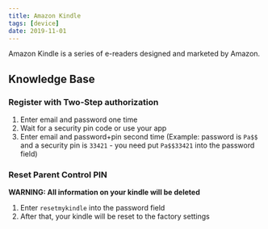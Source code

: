 ```yaml
---
title: Amazon Kindle
tags: [device]
date: 2019-11-01
---
```


Amazon Kindle is a series of e-readers designed and marketed by Amazon. 
<!--more-->

## Knowledge Base

### Register with Two-Step authorization

1. Enter email and password one time
1. Wait for a security pin code or use your app
1. Enter email and password+pin second time (Example: password is ```Pa$$``` and a security pin is ```33421``` - you need put ```Pa$$33421``` into the password field)

### Reset Parent Control PIN

**WARNING: All information on your kindle will be deleted**

1. Enter ```resetmykindle``` into the password field
2. After that, your kindle will be reset to the factory settings

